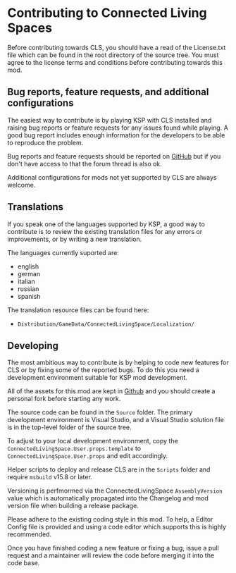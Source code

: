 Contributing to Connected Living Spaces
=======================================

Before contributing towards CLS, you should have a read of the License.txt file
which can be found in the root directory of the source tree. You must agree to
the license terms and conditions before contributing towards this mod.

Bug reports, feature requests, and additional configurations
------------------------------------------------------------
The easiest way to contribute is by playing KSP with CLS installed and raising
bug reports or feature requests for any issues found while playing. A good bug
report includes enough information for the developers to be able to reproduce
the problem.

Bug reports and feature requests should be reported on
[GitHub](https://github.com/mwerle/ConnectedLivingSpace/issues) but if you
don't have access to that the forum thread is also ok.

Additional configurations for mods not yet supported by CLS are always welcome.

Translations
------------
If you speak one of the languages supported by KSP, a good way to contribute is
to review the existing translation files for any errors or improvements, or by
writing a new translation.

The languages currently suported are:
 - english
 - german
 - italian
 - russian
 - spanish

 The translation resource files can be found here:
  - `Distribution/GameData/ConnectedLivingSpace/Localization/`

Developing
----------
The most ambitious way to contribute is by helping to code new features for CLS
or by fixing some of the reported bugs. To do this you need a development
environment suitable for KSP mod development.

All of the assets for this mod are kept in
[Github](https://github.com/mwerle/ConnectedLivingSpace) and you should create
a personal fork before starting any work.

The source code can be found in the `Source` folder. The primary development
environment is Visual Studio, and a Visual Studio solution file is in the
top-level folder of the source tree.

To adjust to your local development environment, copy the
`ConnectedLivingSpace.User.props.template` to
`ConnectedLivingSpace.User.props` and edit accordingly.

Helper scripts to deploy and release CLS are in the `Scripts` folder and
require `msbuild` v15.8 or later.

Versioning is perfmormed via the ConnectedLivingSpace `AssemblyVersion` value
which is automatically propagated into the Changelog and mod version file
when building a release package.

Please adhere to the existing coding style in this mod. To help, a Editor
Config file is provided and using a code editor which supports this is highly
recommended.

Once you have finished coding a new feature or fixing a bug, issue a pull
request and a maintainer will review the code before merging it into the code
base.
